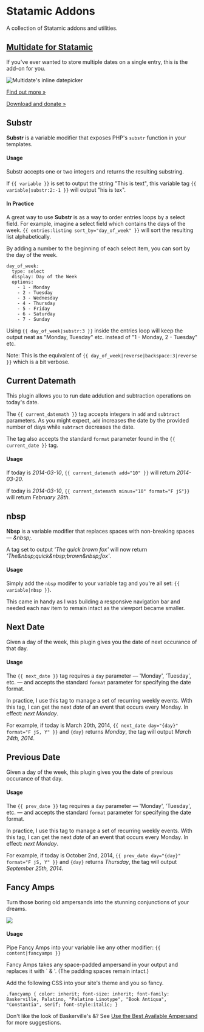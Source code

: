 Statamic Addons
===============

A collection of Statamic addons and utilities.


## [Multidate for Statamic](http://lodge.statamic.com/public-house/346-multidate-for-statamic)

If you've ever wanted to store multiple dates on a single entry, this is the add-on for you.

![Multidate's inline datepicker](http://dirigible.us/add-ons/multidate/images/multidate-inline.png)

[Find out more &raquo;](http://lodge.statamic.com/public-house/346-multidate-for-statamic)

[Download and donate &raquo;](https://gumroad.com/l/multidate-for-statamic)


## Substr

**Substr** is a variable modifier that exposes PHP's `substr` function in your templates.

#### Usage

Substr accepts one or two integers and returns the resulting substring.

If `{{ variable }}` is set to output the string "This is text", this variable tag `{{ variable|substr:2:-1 }}` will output "his is tex".

#### In Practice

A great way to use **Substr** is as a way to order entries loops by a select field. For example, imagine a select field which contains the days of the week. `{{ entries:listing sort_by="day_of_week" }}` will sort the resulting list alphabetically.

By adding a number to the beginning of each select item, you can sort by the day of the week.

```
day_of_week:
  type: select
  display: Day of the Week
  options:
    - 1 - Monday
    - 2 - Tuesday
    - 3 - Wednesday
    - 4 - Thursday
    - 5 - Friday
    - 6 - Saturday
    - 7 - Sunday
```

Using `{{ day_of_week|substr:3 }}` inside the entries loop will keep the output neat as "Monday, Tuesday" etc. instead of "1 - Monday, 2 - Tuesday" etc.

Note: This is the equivalent of `{{ day_of_week|reverse|backspace:3|reverse }}` which is a bit verbose.


## Current Datemath

This plugin allows you to run date addution and subtraction operations on today's date.

The `{{ current_datemath }}` tag accepts integers in `add` and `subtract` parameters. As you might expect, `add` increases the date by the provided number of days while `subtract` decreases the date.

The tag also accepts the standard `format` parameter found in the `{{ current_date }}` tag.

#### Usage

If today is *2014-03-10*, `{{ current_datemath add="10" }}` will return *2014-03-20*.

If today is *2014-03-10*, `{{ current_datemath minus="10" format="F jS"}}` will return *February 28th*.


## nbsp

**Nbsp** is a variable modifier that replaces spaces with non-breaking spaces &mdash; *&amp;nbsp;*.

A tag set to output *'The quick brown fox'* will now return *'The&amp;nbsp;quick&amp;nbsp;brown&amp;nbsp;fox'*.

#### Usage

Simply add the `nbsp` modifer to your variable tag and you're all set: `{{ variable|nbsp }}`.

This came in handy as I was building a responsive navigation bar and needed each nav item to remain intact as the viewport became smaller.


## Next Date

Given a day of the week, this plugin gives you the date of next occurance of that day.

#### Usage

The `{{ next_date }}` tag requires a `day` parameter &mdash; 'Monday', 'Tuesday', etc. &mdash; and accepts the standard `format` parameter for specifying the date format.

In practice, I use this tag to manage a set of recurring weekly events. With this tag, I can get the next *date* of an event that occurs every Monday. In effect: *next Monday*.

For example, if today is March 20th, 2014, `{{ next_date day="{day}" format="F jS, Y" }}` and `{day}` returns *Monday*, the tag will output *March 24th, 2014*.


## Previous Date

Given a day of the week, this plugin gives you the date of previous occurance of that day.

#### Usage

The `{{ prev_date }}` tag requires a `day` parameter &mdash; 'Monday', 'Tuesday', etc. &mdash; and accepts the standard `format` parameter for specifying the date format.

In practice, I use this tag to manage a set of recurring weekly events. With this tag, I can get the next *date* of an event that occurs every Monday. In effect: *next Monday*.

For example, if today is October 2nd, 2014, `{{ prev_date day="{day}" format="F jS, Y" }}` and `{day}` returns *Thursday*, the tag will output *September 25th, 2014*.


## Fancy Amps

Turn those boring old ampersands into the stunning conjunctions of your dreams.

![](http://than.to/1en0L.png)

#### Usage

Pipe Fancy Amps into your variable like any other modifier: `{{ content|fancyamps }}`

Fancy Amps takes any space-padded ampersand in your output and replaces it with ` <span class="fancyamp">&amp;</span> '. (The padding spaces remain intact.)

Add the following CSS into your site's theme and you so fancy.

`.fancyamp { color: inherit; font-size: inherit; font-family: Baskerville, Palatino, "Palatino Linotype", "Book Antiqua", "Constantia", serif; font-style:italic; }`

Don't like the look of Baskerville's &amp;? See [Use the Best Available Ampersand](http://simplebits.com/notebook/2008/08/14/ampersands-2/) for more suggestions.